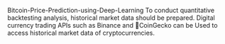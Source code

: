 Bitcoin-Price-Prediction-using-Deep-Learning
To conduct quantitative backtesting analysis, historical market data should be prepared. Digital currency trading APIs such as Binance and CoinGecko can be Used to access historical market data of cryptocurrencies.

